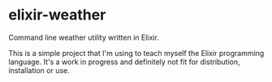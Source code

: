 elixir-weather
==============

Command line weather utility written in Elixir.

This is a simple project that I'm using to teach myself the Elixir programming
language. It's a work in progress and definitely not fit for distribution,
installation or use.

